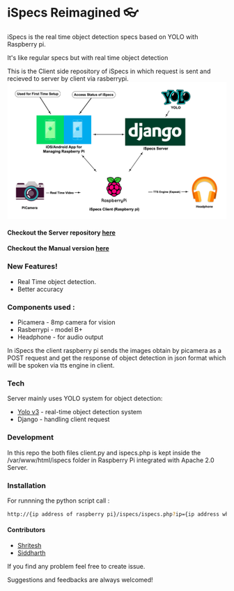 # iSpecs Reimagined 👓


iSpecs is the real time object detection specs based on YOLO with Raspberry pi.

It's like regular specs but with real time object detection

This is the Client side repository of iSpecs in which request is sent and recieved to server by client via rasberrypi.
![workflow diagram here](https://raw.githubusercontent.com/Shritesh99/iSpecs-Reimagined_Server/master/images/iSpecs-Arch.png)

#### Checkout the Server repository [here](https://github.com/Shritesh99/iSpecs-Reimagined_Server)
#### Checkout the Manual version [here](https://github.com/Shritesh99/iSpecs)

### New Features!
  - Real Time object detection.
  - Better accuracy 

### Components used : 
 - Picamera - 8mp camera for vision
 - Rasberrypi - model B+
 - Headphone - for audio output


In iSpecs the client raspberry pi sends the images obtain by picamera as a POST request and get the response of object detection in json format which will be spoken via tts engine in client.
### Tech
Server mainly uses YOLO system for object detection:
* [Yolo v3](https://pjreddie.com/darknet/yolo/) - real-time object detection system
* Django -  handling client request

### Development
In this repo the both files client.py and ispecs.php is kept inside the /var/www/html/ispecs folder in Raspberry Pi integrated with Apache 2.0 Server.

### Installation

For runnning the python script call :

```sh
http://{ip address of raspberry pi}/ispecs/ispecs.php?ip={ip address where iSpecs server is running with port}
```

#### Contributors
  - [Shritesh](https://github.com/Shritesh99)
  - [Siddharth](https://github.com/siddharthshah3030)
  
If you find any problem feel free to create issue.

Suggestions and feedbacks are always welcomed!




